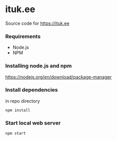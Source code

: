 # ituk.ee
Source code for https://ituk.ee

### Requirements
* Node.js
* NPM

### Installing node.js and npm

https://nodejs.org/en/download/package-manager



### Install dependencies

in repo directory

```
npm install 
```


### Start local web server

```
npm start
```
